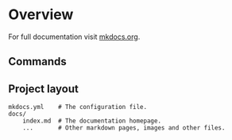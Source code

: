 # Overview

For full documentation visit [mkdocs.org](https://www.mkdocs.org).

## Commands


## Project layout

    mkdocs.yml    # The configuration file.
    docs/
        index.md  # The documentation homepage.
        ...       # Other markdown pages, images and other files.
